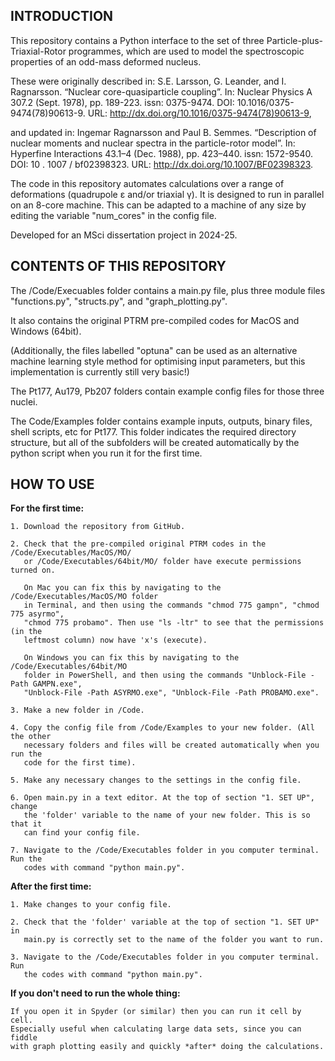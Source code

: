 ## INTRODUCTION

This repository contains a Python interface to the set of three Particle-plus-Triaxial-Rotor programmes, which are used to model the spectroscopic properties of an odd-mass deformed nucleus.

These were originally described in: S.E. Larsson, G. Leander, and I. Ragnarsson. “Nuclear core-quasiparticle coupling”. In: Nuclear Physics A 307.2 (Sept. 1978), pp. 189-223. issn: 0375-9474. DOI: 10.1016/0375-9474(78)90613-9. URL: http://dx.doi.org/10.1016/0375-9474(78)90613-9,

and updated in: Ingemar Ragnarsson and Paul B. Semmes. “Description of nuclear moments and nuclear spectra in the particle-rotor model”. In: Hyperfine Interactions 43.1–4 (Dec. 1988), pp. 423–440. issn: 1572-9540. DOI: 10 . 1007 / bf02398323. URL: http://dx.doi.org/10.1007/BF02398323.

The code in this repository automates calculations over a range of deformations (quadrupole ε and/or triaxial γ). It is designed to run in parallel on an 8-core machine. This can be adapted to a machine of any size by editing the variable "num_cores" in the config file.

Developed for an MSci dissertation project in 2024-25.



## CONTENTS OF THIS REPOSITORY

The /Code/Execuables folder contains a main.py file, plus three module files "functions.py", "structs.py", and "graph_plotting.py".

It also contains the original PTRM pre-compiled codes for MacOS and Windows (64bit).

(Additionally, the files labelled "optuna" can be used as an alternative machine learning style method for optimising input parameters, but this implementation is currently still very basic!)

The Pt177, Au179, Pb207 folders contain example config files for those three nuclei.

The Code/Examples folder contains example inputs, outputs, binary files, shell scripts, etc for Pt177. This folder indicates the required directory structure, but all of the subfolders will be created automatically by the python script when you run it for the first time.




## HOW TO USE 

**For the first time:**

    1. Download the repository from GitHub. 
    
    2. Check that the pre-compiled original PTRM codes in the /Code/Executables/MacOS/MO/ 
       or /Code/Executables/64bit/MO/ folder have execute permissions turned on. 
       
       On Mac you can fix this by navigating to the /Code/Executables/MacOS/MO folder 
       in Terminal, and then using the commands "chmod 775 gampn", "chmod 775 asyrmo", 
       "chmod 775 probamo". Then use "ls -ltr" to see that the permissions (in the 
       leftmost column) now have 'x's (execute). 
       
       On Windows you can fix this by navigating to the /Code/Executables/64bit/MO 
       folder in PowerShell, and then using the commands "Unblock-File -Path GAMPN.exe", 
       "Unblock-File -Path ASYRMO.exe", "Unblock-File -Path PROBAMO.exe".
       
    3. Make a new folder in /Code.
    
    4. Copy the config file from /Code/Examples to your new folder. (All the other
       necessary folders and files will be created automatically when you run the
       code for the first time).
    
    5. Make any necessary changes to the settings in the config file.
    
    6. Open main.py in a text editor. At the top of section "1. SET UP", change 
       the 'folder' variable to the name of your new folder. This is so that it 
       can find your config file.
       
    7. Navigate to the /Code/Executables folder in you computer terminal. Run the 
       codes with command "python main.py".


**After the first time:**

    1. Make changes to your config file.
    
    2. Check that the 'folder' variable at the top of section "1. SET UP" in 
       main.py is correctly set to the name of the folder you want to run.
       
    3. Navigate to the /Code/Executables folder in you computer terminal. Run 
       the codes with command "python main.py".
    

**If you don't need to run the whole thing:**

    If you open it in Spyder (or similar) then you can run it cell by cell. 
    Especially useful when calculating large data sets, since you can fiddle
    with graph plotting easily and quickly *after* doing the calculations.
    


